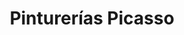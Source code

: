 ---
title: "Pinturerías Picasso"
url: /ciudad-autonoma-de-buenos-aires/pinturerias-picasso/
shop: pintura
---